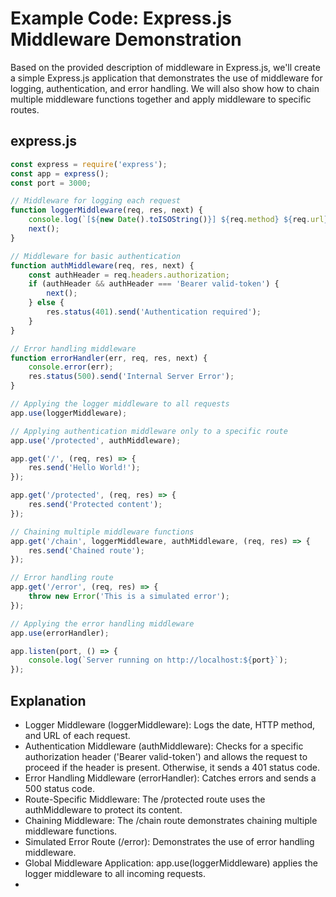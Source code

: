 # Example Code: Express.js Middleware Demonstration

Based on the provided description of middleware in Express.js, we'll create a simple Express.js application that
demonstrates the use of middleware for logging, authentication, and error handling. We will also show how to chain
multiple middleware functions together and apply middleware to specific routes.

## express.js

```javascript
const express = require('express');
const app = express();
const port = 3000;

// Middleware for logging each request
function loggerMiddleware(req, res, next) {
    console.log(`[${new Date().toISOString()}] ${req.method} ${req.url}`);
    next();
}

// Middleware for basic authentication
function authMiddleware(req, res, next) {
    const authHeader = req.headers.authorization;
    if (authHeader && authHeader === 'Bearer valid-token') {
        next();
    } else {
        res.status(401).send('Authentication required');
    }
}

// Error handling middleware
function errorHandler(err, req, res, next) {
    console.error(err);
    res.status(500).send('Internal Server Error');
}

// Applying the logger middleware to all requests
app.use(loggerMiddleware);

// Applying authentication middleware only to a specific route
app.use('/protected', authMiddleware);

app.get('/', (req, res) => {
    res.send('Hello World!');
});

app.get('/protected', (req, res) => {
    res.send('Protected content');
});

// Chaining multiple middleware functions
app.get('/chain', loggerMiddleware, authMiddleware, (req, res) => {
    res.send('Chained route');
});

// Error handling route
app.get('/error', (req, res) => {
    throw new Error('This is a simulated error');
});

// Applying the error handling middleware
app.use(errorHandler);

app.listen(port, () => {
    console.log(`Server running on http://localhost:${port}`);
});
```

## Explanation

- Logger Middleware (loggerMiddleware): Logs the date, HTTP method, and URL of each request.
- Authentication Middleware (authMiddleware): Checks for a specific authorization header ('Bearer valid-token') 
and allows the request to proceed if the header is present. Otherwise, it sends a 401 status code.
- Error Handling Middleware (errorHandler): Catches errors and sends a 500 status code.
- Route-Specific Middleware: The /protected route uses the authMiddleware to protect its content.
- Chaining Middleware: The /chain route demonstrates chaining multiple middleware functions.
- Simulated Error Route (/error): Demonstrates the use of error handling middleware.
- Global Middleware Application: app.use(loggerMiddleware) applies the logger middleware to all incoming requests.
- 